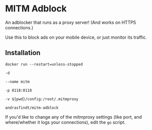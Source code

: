 # MITM Adblock

An adblocker that runs as a proxy server! (And works on HTTPS connections.)

Use this to block ads on your mobile device, or just monitor its traffic.

## Installation
<code language="bash">docker run --restart=unless-stopped \
-d \
--name mitm \
-p 8118:8118 \
-v ${pwd}/config:/root/.mitmproxy\
 andrasfindt/mitm-adblock</code>

If you'd like to change any of the mitmproxy settings (like port, and where/whether it logs your connections), edit the `go` script.

